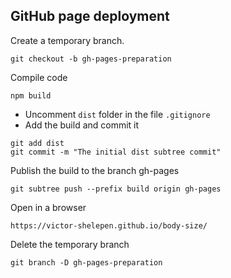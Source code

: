 ## GitHub page deployment
Create a temporary branch.
```
git checkout -b gh-pages-preparation
```
Compile code
```
npm build
```

* Uncomment `dist` folder in the file `.gitignore`
* Add the build and commit it

```
git add dist
git commit -m "The initial dist subtree commit"
```
Publish the build to the branch gh-pages
```
git subtree push --prefix build origin gh-pages
```
Open in a browser
```
https://victor-shelepen.github.io/body-size/
```
Delete the temporary branch
```
git branch -D gh-pages-preparation
```